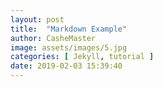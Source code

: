```yaml
---
layout: post
title:  "Markdown Example"
author: CasheMaster
image: assets/images/5.jpg
categories: [ Jekyll, tutorial ]
date: 2019-02-03 15:39:40
---
```

